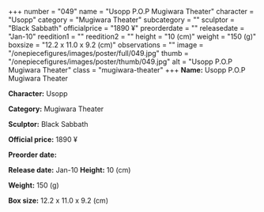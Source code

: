 +++
number = "049"
name = "Usopp P.O.P Mugiwara Theater"
character = "Usopp"
category = "Mugiwara Theater"
subcategory = ""
sculptor = "Black Sabbath"
officialprice = "1890 ¥"
preorderdate = ""
releasedate = "Jan-10"
reedition1 = ""
reedition2 = ""
height = "10 (cm)"
weight = "150 (g)"
boxsize = "12.2 x 11.0 x 9.2 (cm)"
observations = ""
image = "/onepiecefigures/images/poster/full/049.jpg"
thumb = "/onepiecefigures/images/poster/thumb/049.jpg"
alt = "Usopp P.O.P Mugiwara Theater"
class = "mugiwara-theater"
+++
**Name:** Usopp P.O.P Mugiwara Theater

**Character:** Usopp

**Category:** Mugiwara Theater 

**Sculptor:** Black Sabbath

**Official price:** 1890 ¥

**Preorder date:** 

**Release date:** Jan-10
**Height:** 10 (cm)

**Weight:** 150 (g)

**Box size:** 12.2 x 11.0 x 9.2 (cm)

